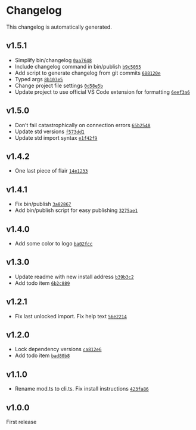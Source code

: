# Changelog

This changelog is automatically generated.

## v1.5.1

- Simplify bin/changelog [`0aa7648`](../../commit/0aa76483b770dc19fa6f4103ed9e1f0f2f40fa15)
- Include changelog command in bin/publish [`b9c5055`](../../commit/b9c5055b9b7db8103f1746915e0bbd5e4c87d29f)
- Add script to generate changelog from git commits [`688120e`](../../commit/688120e3f62238921fadb28741c75444c419417f)
- Typed args [`8b103e5`](../../commit/8b103e56ad4e3382455893e4a1ee7f458a4bf069)
- Change project file settings [`0d58e5b`](../../commit/0d58e5ba9f0108f16ab910eefbcf7d57bc2618ae)
- Update project to use official VS Code extension for formatting [`6eef3a6`](../../commit/6eef3a6d8116899c09905d9f524de8a246d0626e)

## v1.5.0

- Don’t fail catastrophically on connection errors [`65b2548`](../../commit/65b25482c7a2c94e5f148208d6dc044db3a65b74)
- Update std versions [`f573dd1`](../../commit/f573dd11c1695bf250d829175a6d81c3fa2c2422)
- Update std import syntax [`e1f42f9`](../../commit/e1f42f921e0fda589666531555308fefc7c2404d)

## v1.4.2

- One last piece of flair [`14e1233`](../../commit/14e123367fcd2082f49078ba82d7f9ad573460ae)

## v1.4.1

- Fix bin/publish [`3a82867`](../../commit/3a8286745098a67c1e3b1aad941662f230f0d49a)
- Add bin/publish script for easy publishing [`3275ae1`](../../commit/3275ae1f810c76ab56d0164f6461431b6a6517e0)

## v1.4.0

- Add some color to logo [`ba02fcc`](../../commit/ba02fcc78fc72df1b1c00fe783a58c86d888fdda)

## v1.3.0

- Update readme with new install address [`b39b3c2`](../../commit/b39b3c254aabf929e562eabb9ff4cd18124c2351)
- Add todo item [`6b2c889`](../../commit/6b2c889b3d0258809feb885dbcb2393830e0e3b6)

## v1.2.1

- Fix last unlocked import. Fix help text [`56e2214`](../../commit/56e22145daec1ebacb34b3f46bcc90a99139c517)

## v1.2.0

- Lock dependency versions [`ca812e6`](../../commit/ca812e6c89d8e9b4a0a84aaf622b03c8ae74e9bc)
- Add todo item [`bad80b8`](../../commit/bad80b8a1f3e0f9d4e7dea9e5483db938699fe0c)

## v1.1.0

- Rename mod.ts to cli.ts. Fix install instructions [`423fa86`](../../commit/423fa86780e7b8f6bd95fe44950619c8ae96a7a0)

## v1.0.0

First release
